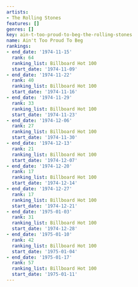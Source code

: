 ```yaml
---
artists:
- The Rolling Stones
features: []
genres: []
key: ain-t-too-proud-to-beg-the-rolling-stones
name: Ain't Too Proud To Beg
rankings:
- end_date: '1974-11-15'
  rank: 64
  ranking_list: Billboard Hot 100
  start_date: '1974-11-09'
- end_date: '1974-11-22'
  rank: 40
  ranking_list: Billboard Hot 100
  start_date: '1974-11-16'
- end_date: '1974-11-29'
  rank: 33
  ranking_list: Billboard Hot 100
  start_date: '1974-11-23'
- end_date: '1974-12-06'
  rank: 27
  ranking_list: Billboard Hot 100
  start_date: '1974-11-30'
- end_date: '1974-12-13'
  rank: 21
  ranking_list: Billboard Hot 100
  start_date: '1974-12-07'
- end_date: '1974-12-20'
  rank: 17
  ranking_list: Billboard Hot 100
  start_date: '1974-12-14'
- end_date: '1974-12-27'
  rank: 17
  ranking_list: Billboard Hot 100
  start_date: '1974-12-21'
- end_date: '1975-01-03'
  rank: 31
  ranking_list: Billboard Hot 100
  start_date: '1974-12-28'
- end_date: '1975-01-10'
  rank: 42
  ranking_list: Billboard Hot 100
  start_date: '1975-01-04'
- end_date: '1975-01-17'
  rank: 57
  ranking_list: Billboard Hot 100
  start_date: '1975-01-11'
---
```


